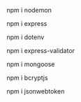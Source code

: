 npm i nodemon

 npm i express  

 npm i dotenv  

 npm i express-validator 

 npm i mongoose

 npm i bcryptjs

 npm i jsonwebtoken